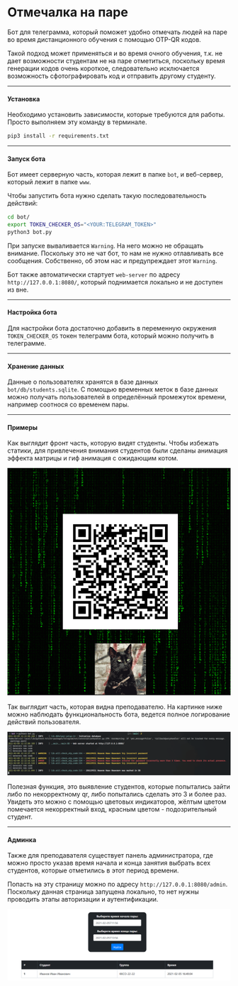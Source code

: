 # Отмечалка на паре

Бот для телеграмма, который поможет удобно отмечать людей на паре во время дистанционного обучения с помощью OTP-QR кодов.

Такой подход может применяться и во время очного обучения, т.к. не дает возможности студентам не на паре отметиться, поскольку время генерации кодов очень короткое, следовательно исключается возможность сфотографировать код и отправить другому студенту.

------
#### Установка

Необходимо установить зависимости, которые требуются для работы. Просто выполняем эту команду в терминале.

```bash
pip3 install -r requirements.txt
```

------
#### Запуск бота

Бот имеет серверную часть, которая лежит в папке `bot`, и веб-сервер, который лежит в папке `www`.

Чтобы запустить бота нужно сделать такую последовательность действий:

```bash
cd bot/
export TOKEN_CHECKER_OS="<YOUR:TELEGRAM_TOKEN>"
python3 bot.py
```

При запуске вываливается `Warning`. На него можно не обращать внимание. Поскольку это не чат бот, то нам не нужно отлавливать все сообщения. Собственно, об этом нас и предупреждает этот `Warning`.

Бот также автоматически стартует `web-server` по адресу `http://127.0.0.1:8080/`, который поднимается локально и не доступен из вне.

------
#### Настройка бота 

Для настройки бота достаточно добавить в переменную окружения `TOKEN_CHECKER_OS` токен телеграмм бота, который можно получить в телеграмме.

------
#### Хранение данных

Данные о пользователях хранятся в базе данных `bot/db/students.sqlite`. С помощью временных меток в базе данных можно получать пользователей в определённый промежуток времени, например соотнося со временем пары.

------
#### Примеры

Как выглядит фронт часть, которую видят студенты. Чтобы избежать статики, для привлечения внимания студентов были сделаны анимация эффекта матрицы и гиф анимация с ожидающим котом.

![qr_screen](docs/qr_screen.png)

Так выглядит часть, которая видна преподавателю. На картинке ниже можно наблюдать функциональность бота, ведется полное логирование действий пользователя.

![server_screen](docs/bot.png)

Полезная функция, это выявление студентов, которые попытались зайти либо по некорректному qr, либо попытались сделать это 3 и более раз. Увидеть это можно с помощью цветовых индикаторов, жёлтым цветом помечается некорректный вход, красным цветом - подозрительный студент.

------
#### Админка
Также для преподавателя существует панель администратора, где можно просто указав время начала и конца занятия выбрать всех студентов, которые отметились в этот период времени.

Попасть на эту страницу можно по адресу `http://127.0.0.1:8080/admin`. Поскольку данная страница запущена локально, то нет нужны проводить этапы авторизации и аутентификации.

![admin_page](docs/admin_page.png)